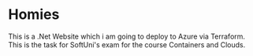 # Homies
This is a .Net Website which i am going to deploy to Azure via Terraform. This is the task for SoftUni's exam for the course Containers and Clouds.
